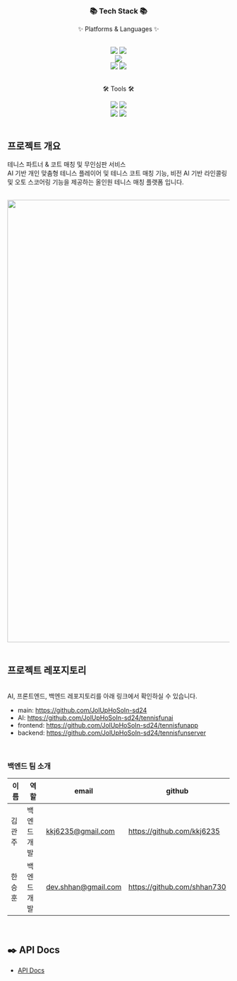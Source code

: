 

<div align=center>
	<h3>📚 Tech Stack 📚</h3>
	<p>✨ Platforms & Languages ✨</p>
</div>
<div align="center">
    <br/>
    <img src="https://img.shields.io/badge/Java-47A248?style=flat&logo=Conda-Forge&logoColor=white" />
	<img src="https://img.shields.io/badge/Spring Boot-6DB33F?style=flat&logo=Spring&logoColor=white" />

<br/>    
    <img src="https://img.shields.io/badge/MongoDB-47A248?style=flat-square&logo=MongoDB&logoColor=white" />
<br/>
	<img src="https://img.shields.io/badge/Docker-2496ED?style=flat-square&logo=Docker&logoColor=white" />
 	<img src="https://img.shields.io/badge/Google%20Cloud Platform-4285F4?style=flat-square&logo=Google%20Cloud&logoColor=white" />

</div>
<br>
<div align=center>
	<p>🛠 Tools 🛠</p>
</div>
<div align=center>
	<img src="https://img.shields.io/badge/IntelliJ%20IDEA-2C2255?style=flat&logo=intellijidea&logoColor=white" />
	<img src="https://img.shields.io/badge/GitHub-181717?style=flat&logo=GitHub&logoColor=white" />
<br/>
	<img src="https://img.shields.io/badge/Visual%20Studio%20Code-007ACC?style=flat&logo=VisualStudioCode&logoColor=white" />
	<img src="https://img.shields.io/badge/Postman-FF6C37?style=flat-square&logo=Postman&logoColor=white" />



</div>
<br>

## 프로젝트 개요
테니스 파트너 & 코트 매칭 및 무인심판 서비스
<br/>
AI 기반 개인 맞춤형 테니스 플레이어 및 테니스 코트 매칭 기능, 비전 AI 기반 라인콜링 및 오토 스코어링 기능을 제공하는 올인원 테니스 매칭 플랫폼 입니다.
<br/>
<br/>
<div align="center">
	<img src="https://github.com/JolUpHoSoIn-sd24/.github/assets/62142245/91447a54-5d6e-403f-af39-710571fa68d6" width="1000">
</div>
<br/>

## 프로젝트 레포지토리
<br/>
AI, 프론트엔드, 백엔드 레포지토리를 아래 링크에서 확인하실 수 있습니다.
<br/>

- main: https://github.com/JolUpHoSoIn-sd24
- AI: https://github.com/JolUpHoSoIn-sd24/tennisfunai
- frontend: https://github.com/JolUpHoSoIn-sd24/tennisfunapp
- backend: https://github.com/JolUpHoSoIn-sd24/tennisfunserver

<br/>

### 백엔드 팀 소개

|이름|역할| email              |github|
|---|---|--------------------|---|
|김관주|백엔드 개발| kkj6235@gmail.com  |https://github.com/kkj6235|
|한승훈|백엔드 개발| dev.shhan@gmail.com |https://github.com/shhan730|


<br/>




## ✒️ API Docs

- [API Docs](https://www.notion.so/API-Docs-9b3bbfc16fed4fb59be1816626c89a50?pvs=4)
